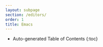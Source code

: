 ```yaml
---
layout: subpage
section: /editors/
order: 1
title: Emacs
---
```


- Auto-generated Table of Contents
{:toc}

